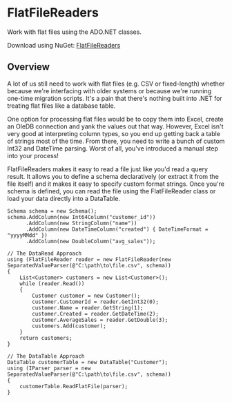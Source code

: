 # FlatFileReaders

Work with flat files using the ADO.NET classes.

Download using NuGet: [FlatFileReaders](http://nuget.org/packages/FlatFileReaders)

## Overview
A lot of us still need to work with flat files (e.g. CSV or fixed-length) whether because we're interfacing with older systems or because we're running one-time migration scripts. It's a pain that there's nothing built into .NET for treating flat files like a database table.

One option for processing flat files would be to copy them into Excel, create an OleDB connection and yank the values out that way. However, Excel isn't very good at interpreting column types, so you end up getting back a table of strings most of the time. From there, you need to write a bunch of custom Int32 and DateTime parsing. Worst of all, you've introduced a manual step into your process!

FlatFileReaders makes it easy to read a file just like you'd read a query result. It allows you to define a schema declaratively (or extract it from the file itself) and it makes it easy to specify custom format strings. Once you're schema is defined, you can read the file using the FlatFileReader class or load your data directly into a DataTable.

    Schema schema = new Schema();
    schema.AddColumn(new Int64Column("customer_id"))
          .AddColumn(new StringColumn("name"))
          .AddColumn(new DateTimeColumn("created") { DateTimeFormat = "yyyyMMdd" })
          .AddColumn(new DoubleColumn("avg_sales"));

    // The DataRead Approach
    using (FlatFileReader reader = new FlatFileReader(new SeparatedValueParser(@"C:\path\to\file.csv", schema))
    {
        List<Customer> customers = new List<Customer>();
        while (reader.Read())
        {
            Customer customer = new Customer();
            customer.CustomerId = reader.GetInt32(0);
            customer.Name = reader.GetString(1);
            customer.Created = reader.GetDateTime(2);
            customer.AverageSales = reader.GetDouble(3);
            customers.Add(customer);
        }
        return customers;
    }

    // The DataTable Approach
    DataTable customerTable = new DataTable("Customer");
    using (IParser parser = new SeparatedValueParser(@"C:\path\to\file.csv", schema))
    {
        customerTable.ReadFlatFile(parser);
    }
